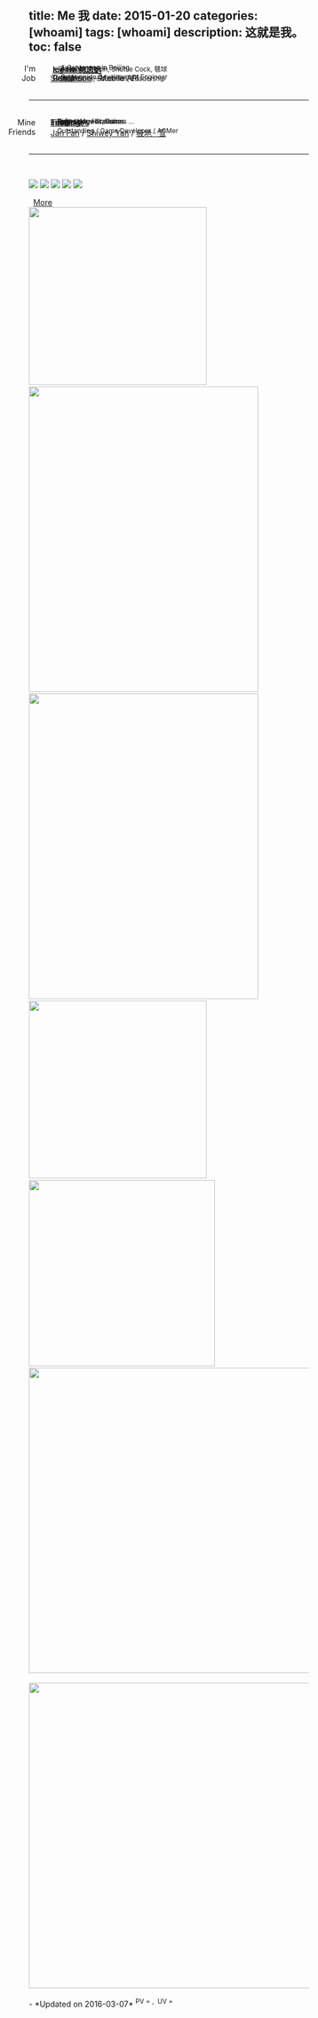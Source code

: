 title: Me 我
date: 2015-01-20
categories: [whoami]
tags: [whoami]
description: 这就是我。
toc: false
---
<span class="key_pos">I'm</span>  <span class="val_pos"> <i class="fa fa-user-secret">&nbsp;</i> &nbsp;**<a href="#qr_code" target="_top" onclick="document.getElementById('qr_code').className='pic_styl'; setTimeout(function(){ $('#qr_code').fadeOut(500).fadeIn(2000); }, 500);">Ice He 何志远</a>** &nbsp;&nbsp; </span><span id="qr_code_tip" class="hidden" style="margin-left:10px; display:none;">**Scan QR Code** <i class="fa fa-arrow-down"></i></span>
<span class="val_pos"> &nbsp; &nbsp; &nbsp;<sup><i class="fa fa-paper-plane">&nbsp;</i> A Cantonese in Beijing</sup> </span>
<span class="val_pos"> <i class="fa fa-envelope-square">&nbsp;</i> &nbsp;<x@icehe.me> </span>
<span class="val_pos"> &nbsp; &nbsp; &nbsp;<sup><i class="fa fa-heart">&nbsp;</i> Animate, Zhixin, Shuttle Cock, 毽球</sup> </span> <br/>
<span class="key_pos">Job</span>  <span class="val_pos"> <i class="fa fa-weibo">&nbsp;</i> [Sina Weibo](http://weibo.com/2181657940/) - Mobile API </span>
<span class="val_pos"> &nbsp; &nbsp; &nbsp;<sup><i class="fa fa-puzzle-piece">&nbsp;</i> Server-side Development Engineer </sup> </span>
<span class="val_pos"> <i class="fa fa-file-text-o">&nbsp;</i> &nbsp;[Resume](/resume) </span>
<span class="val_pos"> &nbsp; &nbsp; &nbsp;<sup><i class="fa fa-gear">&nbsp;</i> 简历: Skills, Education, Leadership</sup> </span>
<span class="val_pos"> <i class="fa fa-github">&nbsp;</i> &nbsp;[Github](http://github.com/IceHe) </span> <br/><br/>

---
<br/> <span class="key_pos">Mine</span> <span class="val_pos"> <i class="fa fa-list">&nbsp;</i> [Index](/index) </span>
<span class="val_pos"> &nbsp; &nbsp; &nbsp;<sup>博客目录</sup> </span>
<span class="val_pos"> <i class="fa fa-calendar">&nbsp;</i> [Life Logs](/lifelogs) &nbsp;</span> <span class="val_pos hidden"> <i class="fa fa-hourglass-2">&nbsp;</i> [Timeline](/timeline) </span>
<span class="val_pos"> &nbsp; &nbsp; &nbsp;<sup>Time Usage Statistics</sup> </span>
<span class="val_pos"> <i class="fa fa-heart-o">&nbsp;</i> [Favourites](/favourites) </span>
<span class="val_pos"> &nbsp; &nbsp; &nbsp;<sup>Books, Movies, Games …</sup> </span>
<span class="val_pos"> <i class="fa fa-gears">&nbsp;</i> [Tools](/tools/) &nbsp; &nbsp; &nbsp;  </span>
<span class="val_pos"> &nbsp; &nbsp; &nbsp;<sup>Softwares, Hardwares</sup> </span> <br/>
<span class="key_pos">Friends</span> <span class="val_pos"> <i class="fa fa-users">&nbsp;</i> [Jan Fan](http://janfan.github.io/) / [Shiwey Yan](http://shiweyyan.github.io/) / [极地 · 雪](http://sf-zhou.github.io/) </span>
<span class="val_pos"> &nbsp; &nbsp; &nbsp;<sup>Outstanding / Game Developer / ACMer</sup> </span> <br/><br/>

---
<br/> <div class="center"> <img src="http://7vzp68.com1.z0.glb.clouddn.com/about/avatar_00.jpg" class="pic_styl" style="margin-left: 0px" /> <img src="http://7vzp68.com1.z0.glb.clouddn.com/about/avatar_01a.jpg" class="pic_styl" /> <img id="qr_code" src="http://7vzp68.com1.z0.glb.clouddn.com/about_original/qrcode_00.jpg" class="hidden pic_styl" /> <img src="http://7vzp68.com1.z0.glb.clouddn.com/about/avatar_04.jpg" class="pic_styl" /> <img src="http://7vzp68.com1.z0.glb.clouddn.com/about/avatar_03a.jpg" class="pic_styl" />
</div>
<div id="more" class="center"> <i class="fa fa-toggle-down">&nbsp;</i> <a href="#Social_Network" onclick="">More</a> </div> <div id="life_img" class="center hidden"> <img src="http://7vzp68.com1.z0.glb.clouddn.com/about/memorable_00.jpg" style="height: 320px;" /> &nbsp; <img src="http://7vzp68.com1.z0.glb.clouddn.com/about/dorm_00.jpg" style="height: 550px; width: 413;" /> &nbsp; <img src="http://7vzp68.com1.z0.glb.clouddn.com/about/jianqiu_00.jpg" style="height: 550px; width: 413;" /> &nbsp; <img src="http://7vzp68.com1.z0.glb.clouddn.com/about/handicraft_00.jpg" style="height: 320px;" /> &nbsp; <img src="http://7vzp68.com1.z0.glb.clouddn.com/about/jianqiu_01.gif" style="height: 335px;" /> &nbsp; <img src="http://7vzp68.com1.z0.glb.clouddn.com/about/duokan_read_history.png" style="height: 550px; width: auto;" /> &nbsp; <img src="http://7vzp68.com1.z0.glb.clouddn.com/about/sina_work_place.png" style="height: 550px; width:auto;" /> </div> <br/>
- *Updated on 2016-03-07*
<sup>PV = <span id="busuanzi_value_site_pv"></span> ,&nbsp; UV = <span id="busuanzi_value_site_uv"></span></sup>

<style type="text/css"> .key_pos{position: absolute; right: 75%; text-align: left;} .val_pos{position: absolute; left: 27%;} .red{color: gray;} article img.pic_styl{height: 140px; width: auto; margin-right: 10px;} </style>
<script src="//libs.baidu.com/jquery/2.0.3/jquery.min.js"></script> <script type="text/javascript">$('#more').click(function(){ $('#life_img').removeClass('hidden'); $(this).addClass('hidden');}); </script>
